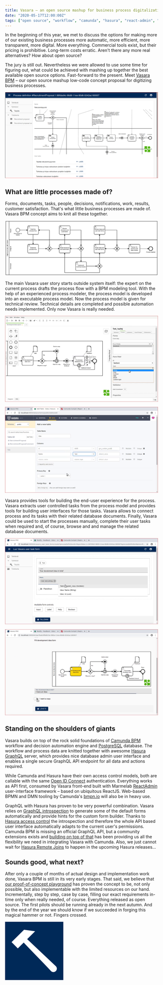 ```yaml
---
title: Vasara – an open source mashup for business process digitalization
date: "2020-05-17T12:00:00Z"
tags: ["open source", "workflow", "camunda", "hasura", "react-admin", "postgres", "graphql"]
---
```


In the beginning of this year, we met to discuss the options for making more of our existing business processes more automatic, more efficient, more transparent, more digital. More everything. Commercial tools exist, but their pricing is prohibitive. Long-term costs erratic. Aren't there any more real alternatives? How about open source?

The jury is still out. Nevertheless we were allowed to use some time for figuring out, what could be achieved with mashing up together the best available open source options. Fast-forward to the present. Meet [Vasara BPM](https://gitlab.com/vasara-bpm/) – our open source mashup low-code concept proposal for digitizing business processes.

![](vasara-screenshot.png)


What are little processes made of?
----------------------------------

Forms, documents, tasks, people, decisions, notifications, work, results, customer satisfaction. That's what little business processes are made of. Vasara BPM concept aims to knit all these together.

![](vasara-flow.png)

The main Vasara user story starts outside system itself: the expert on the current process drafts the process flow with a BPM modeling tool. With the help of an experienced process modeler, the process model is developed into an executable process model. Now the process model is given for technical review. Technical details are completed and possible automation needs implemented. Only now Vasara is really needed.

![](camunda-modeler.png)

![](hasura-admin.png)

Vasara provides tools for building the end-user experience for the process. Vasara extracts user controlled tasks from the process model and provides tools for building user interfaces for those tasks. Vasara allows to connect process and its tasks with their related database documents. Finally, Vasara could be used to start the processes manually, complete their user tasks when required and, of course, browse and and manage the related database documents.

![](vasara-form-builder.png)

![](vasara-task-list.png)


Standing on the shoulders of giants
-----------------------------------

Vasara builds on top of the rock solid foundations of [Camunda BPM](https://camunda.com/) workflow and decision automation engine and [PostgreSQL](https://www.postgresql.org/) database. The workflow and process data are knitted together with awesome [Hasura GraphQL](https://hasura.io/) server, which provides nice database admin user interface and enables a single secure GraphQL API endpoint for all data and actions required.

While Camunda and Hasura have their own access control models, both are callable with the same [Open ID Connect](https://openid.net/connect/) authentication. Everything works as API first, consumed by Vasara front-end built with Marmelab [ReactAdmin](https://marmelab.com/react-admin/) user-interface framework – based on ubiquitous ReactJS. Web-based BPMN and DMN tooling by Camunda's [bmpn.io](https://bpmn.io/) will also be in heavy use.

GraphQL with Hasura has proven to be very powerful combination. Vasara relies on [GraphQL introspection](https://graphql.org/learn/introspection/) to generate some of the default forms automatically and provide hints for the custom form builder. Thanks to [Hasura access control](https://hasura.io/docs/1.0/graphql/manual/auth/authorization/basics.html) the introspection and therefore the whole API based user interface automatically adapts to the current user's permissions. Camunda BPM is missing an official GraphQL API, but a community extensions exists and [building on top of that](https://gitlab.com/vasara-bpm/camunda-bpm-graphql/) has been providing us all the flexibility we need in integrating Vasara with Camunda. Also, we just cannot wait for [Hasura Remote Joins](https://hasura.io/blog/remote-joins-a-graphql-api-to-join-database-and-other-data-sources/) to happen in the upcoming Hasura releases...


Sounds good, what next?
-----------------------

After only a couple of months of actual design and implementation work done, Vasara BPM is still in its very early stages. That said, we believe that [our proof-of-concept playground](https://gitlab.com/vasara-bpm/vasara) has proven the concept to be, not only possible, but also implementable with the limited resources on our hand. Incrementally, step by step, case by case, filling our exact requirements in-time only when really needed, of course. Everything released as open source. The first pilots should be running already in the next autumn. And by the end of the year we should know if we succeeded in forging this magical hammer or not. Fingers crossed.

![](logo192.png)

